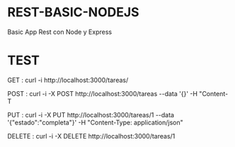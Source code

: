 REST-BASIC-NODEJS
=================

Basic App Rest con Node y Express


TEST
====

GET : curl -i http://localhost:3000/tareas/

POST : curl -i -X POST http://localhost:3000/tareas --data '{}' -H "Content-T

PUT : curl -i -X PUT http://localhost:3000/tareas/1 --data '{"estado":"completa"}' -H "Content-Type: application/json"

DELETE : curl -i -X DELETE http://localhost:3000/tareas/1
